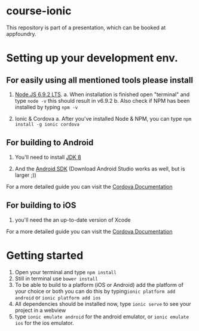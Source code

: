 # course-ionic
This repository is part of a presentation, which can be booked at appfoundry.

# Setting up your development env. 

## For easily using all mentioned tools please install

1. [Node.JS 6.9.2 LTS](https://nodejs.org/ "node.js").
	a. When installation is finished open "terminal" and type `node -v` this should result in v6.9.2
	b. Also check if NPM has been installed by typing `npm -v`
	
2. Ionic & Cordova
	a. After you've installed Node & NPM, you can type `npm install -g ionic cordova`

## For building to Android

1. You'll need to install [JDK 8](http://www.oracle.com/technetwork/java/javase/downloads/jdk8-downloads-2133151.html "JDK")

2.  And the [Android SDK](https://developer.android.com/studio/index.html "android sdk") (Download Android Studio works as well, but is larger ;))

For a more detailed guide you can visit the [Cordova Documentation](https://cordova.apache.org/docs/en/6.x/guide/platforms/android/ "Cordova Documentation")

## For building to iOS

1. you'll need the an up-to-date version of Xcode

For a more detailed guide you can visit the [Cordova Documentation](https://cordova.apache.org/docs/en/6.x/guide/platforms/ios/ "Cordova Documentation")


# Getting started

1. Open your terminal and type `npm install`
2. Still in terminal use `bower install`
3. To be able to build to a platform (iOS or Android) add the platform of your choice or both you can do this by typing`ionic platform add android` or `ionic platform add ios` 
4. All dependencies should be installed now, type `ionic serve` to see your project in a webview
5. type `ionic emulate android` for the android emulator, or `ionic emulate ios` for the ios emulator.